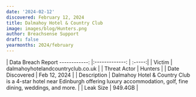 ```yaml
---
date: '2024-02-12'
discovered: February 12, 2024
title: Dalmahoy Hotel & Country Club
image: images/blog/Hunters.png
author: Breachsense Support
draft: false
yearmonths: 2024/february
---
```



| Data Breach Report
------------:     |:-------------:    | :-----:|
| Victim      | dalmahoyhotelandcountryclub.co.uk      | 
| Threat Actor      | Hunters      | 
| Date Discovered      | Feb 12, 2024      | 
| Description      | Dalmahoy Hotel & Country Club is a 4-star hotel near Edinburgh offering luxury accommodation, golf, fine dining, weddings, and more.      | 
| Leak Size      | 949.4GB      | 

